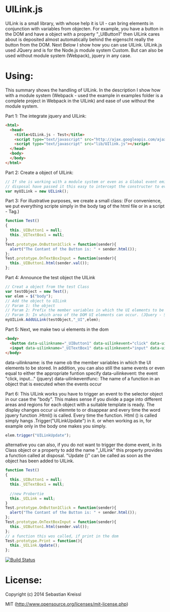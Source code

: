 UILink.js
=========
UILink is a small library, with whose help it is UI - can bring elements in conjunction with variables from objecten.
For example, you have a button in the DOM and have a object with a property "_UIButton1" then UILink cares about is deposited almost automatically behind the eigenscht really the button from the DOM. Next Below I show how you can use UILink.
UILink.js used JQuery and is for the Node.js module system Custom. 
But can also be used without module system (Webpack), jquery in any case.

Using:
=========
This summary shows the handling of UILink. In the description I show how with a module system (Webpack - used the example in examples folder is a complete project in Webpack in the UILink) and ease of use without the module system.

Part 1:
The integrate jquery and UILink:
``` HTML
<html>
  <head>
    <title>UILink.js - Test</title>
    <script type="text/javascript" src="http://ajax.googleapis.com/ajax/libs/jquery/x.x/jquery.min.js"></script>
    <script type="text/javascript" src="lib/UIlink.js"></script>
  </head>
  <body>
  </body>
</html>
```` 

Part 2:
Create a object of UILink:
``` Javascript
// If she is working with a module system or even as a Global event emitter to 
// disposal have passed it this easy to intercept the constructer to events from UILink.
var myUILink = new UILink();
```

Part 3:
For illustrative purposes, we create a small class:
(For convenience, we put everything scripte simply in the body tag of the html 
file or in a script - Tag.)

``` Javascript
function Test()
{
  this._UIButton1 = null;
  this._UITextBox1 = null;
}
Test.prototype.OnButton1Click = function(sender){
  alert("The Contant of the Button is: " + sender.html());
};
Test.prototype.OnTextBoxInput = function(sender){
  this._UIButton1.html(sender.val());
};
```

Part 4:
Announce the test object the UILink

``` Javascript
// Creat a object from the test Class
var testObject = new Test();
var elem = $("body");
// Add the object to UILink
// Param 1: the object 
// Param 2: Prefix the member variables in which the UI elements to be stored
// Param 3: In which area of ​​the DOM UI elements can occur. (JQuery - Selctorelement)
myUILink.AddUiLink(testObject,"_UI",elem);

```

Part 5:
Next, we make two ui elements in the dom

``` HTML
<body>
  <button data-uilinkname="_UIButton1" data-uilinkevent="click" data-uilinkeventfunc="OnButton1Click">MyButton</button>
  <input data-uilinkname="_UITextBox1" data-uilinkevent="input" data-uilinkeventfunc="OnTextBoxInput">MyInput</input>
</body>
```
data-uilinkname: is the name ob the member variables in which the UI elements to be stored.
In addition, you can also still the same events or even equal to either the appropriate funtion specify
data-uilinkevent: the event "click, input..." (jquery)
data-uilinkeventfunc: The name of a function in an object that is executed when the events occur

Part 6:
This UILink works you have to trigger an event to the selector object in our case the "body". This makes sense if you divide a page into different areas and regions for each object with a suitable template is ready. The display changes occur ui elemnte to or disappear and every time the word jquery function .Html() is called. Every time the function. Html () is called simply hangs .Trigger("UILinkUpdate") in it. or when working as in, for example only in the body one makes you simply. 

``` Javascript
elem.trigger("UILinkUpdate");
``` 

alternative you can also, if you do not want to trigger the dome event, in its Class object or a property to add the name "_UILink" this property provides a function called at disposal. "Update ()" can be called as soon as the object has been added to UILink.

``` Javascript
function Test()
{
  this._UIButton1 = null;
  this._UITextBox1 = null;
  
  //new Probertie
  this._UILink = null;
}
Test.prototype.OnButton1Click = function(sender){
  alert("The Contant of the Button is: " + sender.html());
};
Test.prototype.OnTextBoxInput = function(sender){
  this._UIButton1.html(sender.val());
};
// a function this wos called, if print in the dom
Test.prototype.Print = function(){
  this._UILink.Update();
};
```

[![Build Status](https://travis-ci.org/circy/UILink.js.png?branch=master)](https://travis-ci.org/circy/UILink.js)

License:
=========
Copyright (c) 2014 Sebastian Kreissl

MIT (http://www.opensource.org/licenses/mit-license.php)
